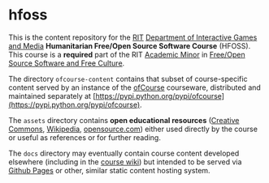 # hfoss


This is the content repository for the [RIT](https://rit.edu) [Department of Interactive Games and Media](http://igm.rit.edu)
__Humanitarian Free/Open Source Software Course__ (HFOSS). This course is a
__required__ part of the RIT [Academic Minor](https://www.rit.edu/gccis/igm/free-open-source-software-foss-mn) in
[Free/Open Source Software and Free Culture](http://www.rit.edu/news/story.php?id=50590). 



The directory `ofcourse-content` contains that subset of course-specific content served by an
instance of the [ofCourse](http://github.com/FOSSRIT/ofCourse) courseware, distributed
and maintained separately at [https://pypi.python.org/pypi/ofcourse](https://pypi.python.org/pypi/ofcourse).

The `assets` directory contains **open educational resources** ([Creative Commons](https://wiki.creativecommons.org/wiki/What_is_OER%3F), [Wikipedia](https://en.wikipedia.org/wiki/Open_educational_resources),
[opensource.com](https://opensource.com/education/13/4/guide-open-source-education)) either used directly by the course or useful as references or for further reading.

The `docs` directory may eventually contain course content developed
elsewhere (including in the [course wiki](/wiki)) but intended to be served
via [Github Pages](https://pages.github.com/) or other, similar static
content hosting system. 